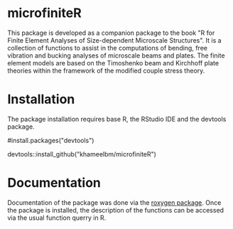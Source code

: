 # microfiniteR
This package is developed as a companion package to the book
    "R for Finite Element Analyses of Size-dependent Microscale Structures".
    It is a collection of functions to assist in the computations of bending,
    free vibration and bucking analyses of microscale beams and plates.
    The finite element models are based on the Timoshenko beam and Kirchhoff plate theories within the framework of the modified couple stress theory.

# Installation
The package installation requires base R, the RStudio IDE and the devtools package.

#install.packages("devtools")

devtools::install_github("khameelbm/microfiniteR")


# Documentation
Documentation of the package was done via the [roxygen package](https://github.com/klutometis/roxygen). 
Once the package is installed, the description of the functions can be accessed via the usual function querry in R.

